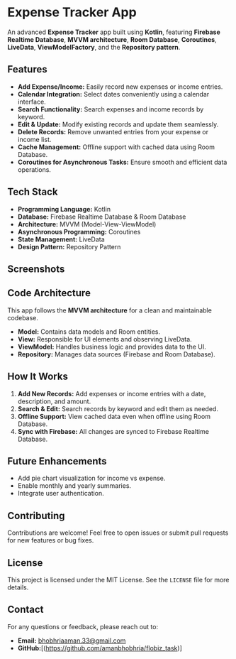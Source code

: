 # Expense Tracker App

An advanced **Expense Tracker** app built using **Kotlin**, featuring **Firebase Realtime Database**, **MVVM architecture**, **Room Database**, **Coroutines**, **LiveData**, **ViewModelFactory**, and the **Repository pattern**.

## Features

- **Add Expense/Income:** Easily record new expenses or income entries.
- **Calendar Integration:** Select dates conveniently using a calendar interface.
- **Search Functionality:** Search expenses and income records by keyword.
- **Edit & Update:** Modify existing records and update them seamlessly.
- **Delete Records:** Remove unwanted entries from your expense or income list.
- **Cache Management:** Offline support with cached data using Room Database.
- **Coroutines for Asynchronous Tasks:** Ensure smooth and efficient data operations.

## Tech Stack

- **Programming Language:** Kotlin
- **Database:** Firebase Realtime Database & Room Database
- **Architecture:** MVVM (Model-View-ViewModel)
- **Asynchronous Programming:** Coroutines
- **State Management:** LiveData
- **Design Pattern:** Repository Pattern

## Screenshots





## Code Architecture

This app follows the **MVVM architecture** for a clean and maintainable codebase.

- **Model:** Contains data models and Room entities.
- **View:** Responsible for UI elements and observing LiveData.
- **ViewModel:** Handles business logic and provides data to the UI.
- **Repository:** Manages data sources (Firebase and Room Database).


## How It Works

1. **Add New Records:** Add expenses or income entries with a date, description, and amount.
2. **Search & Edit:** Search records by keyword and edit them as needed.
3. **Offline Support:** View cached data even when offline using Room Database.
4. **Sync with Firebase:** All changes are synced to Firebase Realtime Database.

## Future Enhancements

- Add pie chart visualization for income vs expense.
- Enable monthly and yearly summaries.
- Integrate user authentication.

## Contributing

Contributions are welcome! Feel free to open issues or submit pull requests for new features or bug fixes.

## License

This project is licensed under the MIT License. See the `LICENSE` file for more details.

## Contact

For any questions or feedback, please reach out to:
- **Email:** bhobhriaaman.33@gmail.com
- **GitHub:**[(https://github.com/amanbhobhria/flobiz_task)]
